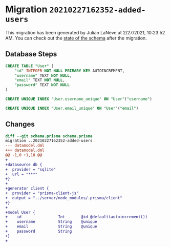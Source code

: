 # Migration `20210227162352-added-users`

This migration has been generated by Julian LaNeve at 2/27/2021, 10:23:52 AM.
You can check out the [state of the schema](./schema.prisma) after the migration.

## Database Steps

```sql
CREATE TABLE "User" (
    "id" INTEGER NOT NULL PRIMARY KEY AUTOINCREMENT,
    "username" TEXT NOT NULL,
    "email" TEXT NOT NULL,
    "password" TEXT NOT NULL
)

CREATE UNIQUE INDEX "User.username_unique" ON "User"("username")

CREATE UNIQUE INDEX "User.email_unique" ON "User"("email")
```

## Changes

```diff
diff --git schema.prisma schema.prisma
migration ..20210227162352-added-users
--- datamodel.dml
+++ datamodel.dml
@@ -1,0 +1,18 @@
+
+datasource db {
+  provider = "sqlite"
+  url = "***"
+}
+
+generator client {
+  provider = "prisma-client-js"
+  output = "../server/node_modules/.prisma/client"
+}
+
+model User {
+    id                Int       @id @default(autoincrement())
+    username          String    @unique
+    email             String    @unique
+    password          String
+}
+
```


